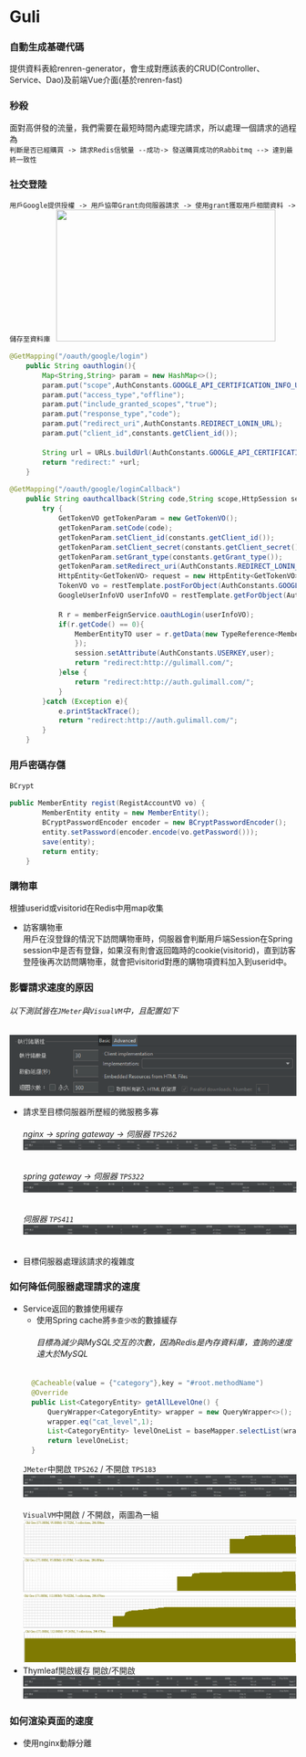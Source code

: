 # Guli
### 自動生成基礎代碼
提供資料表給renren-generator，會生成對應該表的CRUD(Controller、Service、Dao)及前端Vue介面(基於renren-fast)
### 秒殺
面對高併發的流量，我們需要在最短時間內處理完請求，所以處理一個請求的過程為</br>
`判斷是否已經購買 -> 請求Redis信號量 --成功-> 發送購買成功的Rabbitmq --> 達到最終一致性`
### 社交登陸
`用戶Google提供授權 -> 用戶協帶Grant向伺服器請求 -> 使用grant獲取用戶相關資料 -> 儲存至資料庫 `
<img width="385" height="231"  src="https://miro.medium.com/max/1225/1*SEt7MeJZP3Hxioirj4VMuQ.png" >
```java 
@GetMapping("/oauth/google/login")
    public String oauthlogin(){
        Map<String,String> param = new HashMap<>();
        param.put("scope",AuthConstants.GOOGLE_API_CERTIFICATION_INFO_URL);
        param.put("access_type","offline");
        param.put("include_granted_scopes","true");
        param.put("response_type","code");
        param.put("redirect_uri",AuthConstants.REDIRECT_LONIN_URL);
        param.put("client_id",constants.getClient_id());

        String url = URLs.buildUrl(AuthConstants.GOOGLE_API_CERTIFICATION_PAGE_URL,param);
        return "redirect:" +url;
    }
```
``` java
@GetMapping("/oauth/google/loginCallback")
    public String oauthcallback(String code,String scope,HttpSession session){
        try {
            GetTokenVO getTokenParam = new GetTokenVO();
            getTokenParam.setCode(code);
            getTokenParam.setClient_id(constants.getClient_id());
            getTokenParam.setClient_secret(constants.getClient_secret());
            getTokenParam.setGrant_type(constants.getGrant_type());
            getTokenParam.setRedirect_uri(AuthConstants.REDIRECT_LONIN_URL);
            HttpEntity<GetTokenVO> request = new HttpEntity<GetTokenVO>(getTokenParam);
            TokenVO vo = restTemplate.postForObject(AuthConstants.GOOGLE_GET_TOKEN_URL,request,TokenVO.class);
            GoogleUserInfoVO userInfoVO = restTemplate.getForObject(AuthConstants.GOOGLE_API_INFO_URL+"?access_token="+vo.getAccess_token() ,GoogleUserInfoVO.class);

            R r = memberFeignService.oauthLogin(userInfoVO);
            if(r.getCode() == 0){
                MemberEntityTO user = r.getData(new TypeReference<MemberEntityTO>() {
                });
                session.setAttribute(AuthConstants.USERKEY,user);
                return "redirect:http://gulimall.com/";
            }else {
                return "redirect:http://auth.gulimall.com/";
            }
        }catch (Exception e){
            e.printStackTrace();
            return "redirect:http://auth.gulimall.com/";
        }
    }
```
### 用戶密碼存儲
`BCrypt`
```java
public MemberEntity regist(RegistAccountVO vo) {
        MemberEntity entity = new MemberEntity();
        BCryptPasswordEncoder encoder = new BCryptPasswordEncoder();
        entity.setPassword(encoder.encode(vo.getPassword()));
        save(entity);
        return entity;
    }
```
### 購物車
根據userid或visitorid在Redis中用map收集
* 訪客購物車 </br>
  用戶在沒登錄的情況下訪問購物車時，伺服器會判斷用戶端Session在Spring session中是否有登錄，如果沒有則會返回臨時的cookie(visitorid)，直到訪客登陸後再次訪問購物車，就會把visitorid對應的購物項資料加入到userid中。


### 影響請求速度的原因
###### 以下測試皆在`JMeter`與`VisualVM`中，且配置如下</br>
  ![image](https://github.com/day20180721/Guli/blob/dev/images/配置.png)
* 請求至目標伺服器所歷經的微服務多寡</br>
  ###### nginx -> spring gateway -> 伺服器 `TPS262`  ![image](https://github.com/day20180721/Guli/blob/dev/images/cache.png)
  ###### spring gateway -> 伺服器 `TPS322` ![image](https://github.com/day20180721/Guli/blob/dev/images/gateway.png)
  ###### 伺服器 `TPS411` ![image](https://github.com/day20180721/Guli/blob/dev/images/direct.png)
* 目標伺服器處理該請求的複雜度

### 如何降低伺服器處理請求的速度
* Service返回的數據使用緩存
  * 使用Spring cache將`多查少改`的數據緩存</br>
    ###### 目標為減少與MySQL交互的次數，因為Redis是內存資料庫，查詢的速度遠大於MySQL
  ```java
    @Cacheable(value = {"category"},key = "#root.methodName")
    @Override
    public List<CategoryEntity> getAllLevelOne() {
        QueryWrapper<CategoryEntity> wrapper = new QueryWrapper<>();
        wrapper.eq("cat_level",1);
        List<CategoryEntity> levelOneList = baseMapper.selectList(wrapper);
        return levelOneList;
    }
  ```
  `JMeter`中開啟 `TPS262` / 不開啟 `TPS183`
  ![image](https://github.com/day20180721/Guli/blob/dev/images/cache.png)
  ![image](https://github.com/day20180721/Guli/blob/dev/images/nocache.png)
  </br>
  </br>
  `VisualVM`中開啟 / 不開啟，兩圖為一組
  ![image](https://github.com/day20180721/Guli/blob/dev/images/cache-jvm-1.png)
  ![image](https://github.com/day20180721/Guli/blob/dev/images/cache-jvm-2.png)
  </br>
  ![image](https://github.com/day20180721/Guli/blob/dev/images/nocache-jvm-1.png)
  ![image](https://github.com/day20180721/Guli/blob/dev/images/nocache-jvm-2.png)
* Thymleaf開啟緩存
  開啟/不開啟
  ![image](https://github.com/day20180721/Guli/blob/dev/images/cache.png)
  ![image](https://github.com/day20180721/Guli/blob/dev/images/cache-thymleaf.png)

### 如何渲染頁面的速度
* 使用nginx動靜分離

